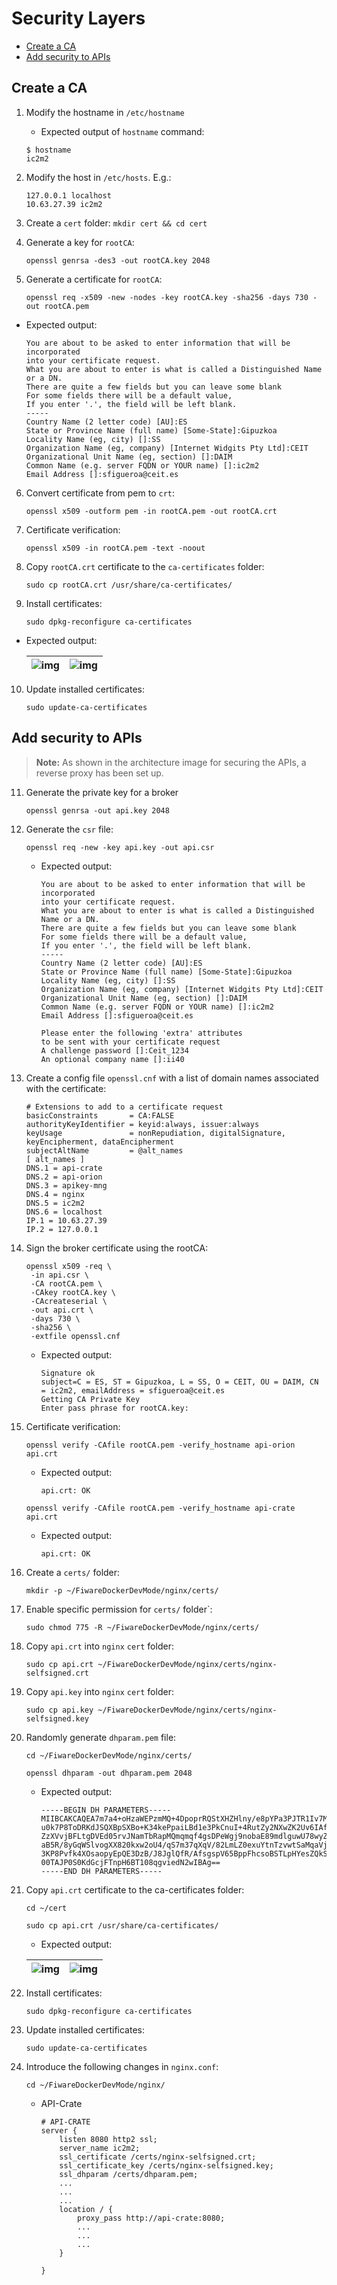 # Security Layers

- [Create a CA](#create-a-ca)
- [Add security to APIs](#add-security-to-apis)

## Create a CA

1. Modify the hostname in `/etc/hostname`

    - Expected output of `hostname` command:

    ```console
    $ hostname
    ic2m2
    ```

2. Modify the host in `/etc/hosts`. E.g.:

	  ```console
	  127.0.0.1 localhost
	  10.63.27.39 ic2m2
	  ```

3. Create a `cert` folder: `mkdir cert && cd cert`

4. Generate a key for `rootCA`:

	```console
	openssl genrsa -des3 -out rootCA.key 2048
	```

5. Generate a certificate for `rootCA`:

	```console
	openssl req -x509 -new -nodes -key rootCA.key -sha256 -days 730 -out rootCA.pem
	```

  - Expected output:

	  ```console
	  You are about to be asked to enter information that will be incorporated
    into your certificate request.
    What you are about to enter is what is called a Distinguished Name or a DN.
    There are quite a few fields but you can leave some blank
    For some fields there will be a default value,
    If you enter '.', the field will be left blank.
    -----
    Country Name (2 letter code) [AU]:ES
    State or Province Name (full name) [Some-State]:Gipuzkoa
    Locality Name (eg, city) []:SS
    Organization Name (eg, company) [Internet Widgits Pty Ltd]:CEIT
    Organizational Unit Name (eg, section) []:DAIM
    Common Name (e.g. server FQDN or YOUR name) []:ic2m2
    Email Address []:sfigueroa@ceit.es
	  ```

6. Convert certificate from pem to `crt`:

	```console
	openssl x509 -outform pem -in rootCA.pem -out rootCA.crt
	```

7. Certificate verification:

	```console
	openssl x509 -in rootCA.pem -text -noout
	```

8. Copy `rootCA.crt` certificate to the `ca-certificates` folder:

	```console
	sudo cp rootCA.crt /usr/share/ca-certificates/
	```

9. Install certificates:

	```console
	sudo dpkg-reconfigure ca-certificates
	```

  - Expected output:

    | ![img](./images/dpkg-1.png) | ![img](./images/rootCA-crt.png) |
    |---|---|

10. Update installed certificates:

	```console
	sudo update-ca-certificates
	```

## Add security to APIs

   > **Note:** As shown in the architecture image for securing the APIs, a reverse proxy has been set up.

11. Generate the private key for a broker

    ```console
	openssl genrsa -out api.key 2048
    ```

12. Generate the `csr` file:

    ```console
	openssl req -new -key api.key -out api.csr
    ```

	- Expected output:

	  ```console
      You are about to be asked to enter information that will be incorporated
	  into your certificate request.
	  What you are about to enter is what is called a Distinguished Name or a DN.
	  There are quite a few fields but you can leave some blank
	  For some fields there will be a default value,
	  If you enter '.', the field will be left blank.
	  -----
	  Country Name (2 letter code) [AU]:ES
	  State or Province Name (full name) [Some-State]:Gipuzkoa
	  Locality Name (eg, city) []:SS
	  Organization Name (eg, company) [Internet Widgits Pty Ltd]:CEIT
	  Organizational Unit Name (eg, section) []:DAIM
	  Common Name (e.g. server FQDN or YOUR name) []:ic2m2
	  Email Address []:sfigueroa@ceit.es
  
	  Please enter the following 'extra' attributes
	  to be sent with your certificate request
	  A challenge password []:Ceit_1234
	  An optional company name []:ii40
	  ```

13. Create a config file `openssl.cnf` with a list of domain names associated with the certificate:

	  ```console
	  # Extensions to add to a certificate request
	  basicConstraints       = CA:FALSE
	  authorityKeyIdentifier = keyid:always, issuer:always
	  keyUsage               = nonRepudiation, digitalSignature, keyEncipherment, dataEncipherment
	  subjectAltName         = @alt_names
	  [ alt_names ]
	  DNS.1 = api-crate
	  DNS.2 = api-orion
	  DNS.3 = apikey-mng
	  DNS.4 = nginx
	  DNS.5 = ic2m2
	  DNS.6 = localhost
	  IP.1 = 10.63.27.39
	  IP.2 = 127.0.0.1
	  ```

14. Sign the broker certificate using the rootCA:

	```console
	openssl x509 -req \
  	 -in api.csr \
  	 -CA rootCA.pem \
     -CAkey rootCA.key \
     -CAcreateserial \
     -out api.crt \
     -days 730 \
     -sha256 \
     -extfile openssl.cnf
	```

	- Expected output:

	  ```console
	  Signature ok
	  subject=C = ES, ST = Gipuzkoa, L = SS, O = CEIT, OU = DAIM, CN = ic2m2, emailAddress = sfigueroa@ceit.es
	  Getting CA Private Key
	  Enter pass phrase for rootCA.key:
	  ```

15. Certificate verification: 

	```console
	openssl verify -CAfile rootCA.pem -verify_hostname api-orion api.crt
	```

	- Expected output:

  	  ```console
	  api.crt: OK
	  ```

	```console
	openssl verify -CAfile rootCA.pem -verify_hostname api-crate api.crt
	```

	- Expected output:

  	  ```console
	  api.crt: OK
	  ```

16. Create a `certs/` folder:

	```console
	mkdir -p ~/FiwareDockerDevMode/nginx/certs/
	```

17. Enable specific permission for `certs/` folder`:

	```console
	sudo chmod 775 -R ~/FiwareDockerDevMode/nginx/certs/
	```

18. Copy `api.crt` into `nginx` `cert` folder:

	```console
	sudo cp api.crt ~/FiwareDockerDevMode/nginx/certs/nginx-selfsigned.crt
	```

19. Copy `api.key` into `nginx` `cert` folder:

	```console
	sudo cp api.key ~/FiwareDockerDevMode/nginx/certs/nginx-selfsigned.key
	```

20. Randomly generate `dhparam.pem` file:

	```console
	cd ~/FiwareDockerDevMode/nginx/certs/
	```

	```console
	openssl dhparam -out dhparam.pem 2048
	```

	- Expected output:

		```console
		-----BEGIN DH PARAMETERS-----
		MIIBCAKCAQEA7m7a4+oHzaWEPzmMQ+4DpoprRQStXHZHlny/e8pYPa3PJTR1Iv7M
		u0k7P8ToDRKdJSQXBpSXBo+K34kePpaiLBd1e3PkCnuI+4RutZy2NXwZK2Uv6IAf
		ZzXVvjBFLtgDVEd05rvJNamTbRapMQmqmqf4gsDPeWgj9nobaE89mdlguwU78wyZ
		aB5R/8yGqWSlvogXX820kxw2oU4/qS7m37qXqV/82LmLZ0exuYtnTzvwtSaMqaVj
		3KP8Pvfk4XOsaopyEpQE3DzB/J8JglQfR/AfsgspV65BppFhcsoBSTLpHYesZQkS
		00TAJP0S0KdGcjFTnpH6BT108qgviedN2wIBAg==
		-----END DH PARAMETERS-----
		```

21. Copy `api.crt` certificate to the ca-certificates folder:

	```console
	cd ~/cert
	```

	```console
	sudo cp api.crt /usr/share/ca-certificates/
	```

	- Expected output:

    | ![img](./images/dpkg-1.png) | ![img](./images/api-crt.png) |
    |---|---|

22. Install certificates:

	```console
	sudo dpkg-reconfigure ca-certificates
	```

23. Update installed certificates:

	```console
	sudo update-ca-certificates
	```

24. Introduce the following changes in `nginx.conf`:

	```console
	cd ~/FiwareDockerDevMode/nginx/
	```

	- API-Crate

		```console
		# API-CRATE
    	server {
        	listen 8080 http2 ssl;
        	server_name ic2m2;
        	ssl_certificate /certs/nginx-selfsigned.crt;
        	ssl_certificate_key /certs/nginx-selfsigned.key;
        	ssl_dhparam /certs/dhparam.pem;
			...
			...
			...
        	location / {
           		proxy_pass http://api-crate:8080;
				...
				...
				...
			}

    	}
		```

